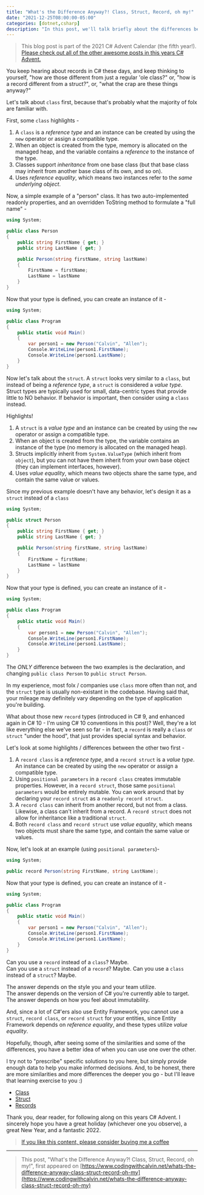 ```yaml
---
title: "What's the Difference Anyway?! Class, Struct, Record, oh my!"
date: "2021-12-25T08:00:00-05:00"
categories: [dotnet,csharp]
description: "In this post, we'll talk briefly about the differences between a class, struct, and a record in C#."
---
```


> This blog post is part of the 2021 C# Advent Calendar (the fifth year!). [Please check out all of the other awesome posts in this years C# Advent.](https://www.csadvent.christmas/)

You keep hearing about records in C# these days, and keep thinking to yourself, "how are those different from just a regular 'ole class?" or, "how is a record different from a struct?", or, "what the crap are these things anyway?"

Let's talk about `class` first, because that's probably what the majority of folx are familiar with.

First, some `class` highlights -

1. A `class` is a _reference type_ and an instance can be created by using the `new` operator or assign a compatible type.
2. When an object is created from the type, memory is allocated on the managed heap, and the variable contains a _reference_ to the instance of the type.
3. Classes support _inheritance_ from one base class (but that base class may inherit from another base class of its own, and so on).
4. Uses _reference equality_, which means two instances refer to the _same underlying object_.

Now, a simple example of a "person" class.  It has two auto-implemented readonly properties, and an overridden ToString method to formulate a "full name" -

```csharp
using System;

public class Person
{
    public string FirstName { get; }
    public string LastName { get; }

    public Person(string firstName, string lastName)
    {
        FirstName = firstName;
        LastName = lastName
    }
}
```

Now that your type is defined, you can create an instance of it -

```csharp
using System;

public class Program
{
    public static void Main()
    {
        var person1 = new Person("Calvin", "Allen");
        Console.WriteLine(person1.FirstName);
        Console.WriteLine(person1.LastName);
    }
}
```

Now let's talk about the `struct`.  A `struct` looks very similar to a `class`, but instead of being a _reference type_, a `struct` is considered a _value type_.  Struct types are typically used for small, data-centric types that provide little to NO behavior.  If behavior is important, then consider using a `class` instead.

Highlights!

1. A `struct` is a _value type_ and an instance can be created by using the `new` operator or assign a compatible type.
2. When an object is created from the type, the variable contains an instance of the type (no memory is allocated on the managed heap).
3. Structs implicitly inherit from `System.ValueType` (which inherit from `object`), but you can not have them inherit from your own base object (they can implement interfaces, however).
4. Uses _value equality_, which means two objects share the same type, and contain the same value or values.

Since my previous example doesn't have any behavior, let's design it as a `struct` instead of a `class`

```csharp
using System;

public struct Person
{
    public string FirstName { get; }
    public string LastName { get; }

    public Person(string firstName, string lastName)
    {
        FirstName = firstName;
        LastName = lastName
    }
}
```

Now that your type is defined, you can create an instance of it -

```csharp
using System;

public class Program
{
    public static void Main()
    {
        var person1 = new Person("Calvin", "Allen");
        Console.WriteLine(person1.FirstName);
        Console.WriteLine(person1.LastName);
    }
}
```

The *ONLY* difference between the two examples is the declaration, and changing `public class Person` to `public struct Person`.  

In my experience, most folx / companies use `class` more often than not, and the `struct` type is usually non-existant in the codebase.  Having said that, your mileage may definitely vary depending on the type of application you're building.

What about those new `record` types (introduced in C# 9, and enhanced again in C# 10 - I'm using C# 10 conventions in this post)?  Well, they're a lot like everything else we've seen so far - in fact, a `record` is really a `class` or `struct` "under the hood", that just provides special syntax and behavior.

Let's look at some highlights / differences between the other two first -

1. A `record class` is a _reference type_, and a `record struct` is a _value type_. An instance can be created by using the `new` operator or assign a compatible type.
2. Using `positional parameters` in a `record class` creates immutable properties.  However, in a `record struct`, those same `positional parameters` would be entirely mutable.  You can work around that by declaring your `record struct` as a `readonly record struct`.
3. A `record class` can inherit from another record, but not from a class.  Likewise, a class can't inherit from a record.  A `record struct` does not allow for inheritance like a traditional `struct`.
4. Both `record class` and `record struct` use _value equality_, which means two objects must share the same type, and contain the same value or values.

Now, let's look at an example (using `positional parameters`)-

```csharp
using System;

public record Person(string FirstName, string LastName);
```

Now that your type is defined, you can create an instance of it -

```csharp
using System;

public class Program
{
    public static void Main()
    {
        var person1 = new Person("Calvin", "Allen");
        Console.WriteLine(person1.FirstName);
        Console.WriteLine(person1.LastName);
    }
}
```

Can you use a `record` instead of a `class`?  Maybe.  
Can you use a `struct` instead of a `record`? Maybe.
Can you use a `class` instead of a `struct`? Maybe.

The answer depends on the style you and your team utilize.  
The answer depends on the version of C# you're currently able to target.  
The answer depends on how you feel about immutability.

And, since a lot of C#'ers also use Entity Framework, you cannot use a `struct`, `record class`, or `record struct` for your entities, since Entity Framework depends on _reference equality_, and these types utilize _value equality_.

Hopefully, though, after seeing some of the similarities and some of the differences, you have a better idea of when you can use one over the other.

I try not to "prescribe" specific solutions to you here, but simply provide enough data to help you make informed decisions.  And, to be honest, there are more similarities and more differences the deeper you go - but I'll leave that learning exercise to you :)

* [Class](https://docs.microsoft.com/en-us/dotnet/csharp/language-reference/keywords/class)
* [Struct](https://docs.microsoft.com/en-us/dotnet/csharp/language-reference/builtin-types/struct)
* [Records](https://docs.microsoft.com/en-us/dotnet/csharp/language-reference/builtin-types/record)

Thank you, dear reader, for following along on this years C# Advent.  I sincerely hope you have a great holiday (whichever one you observe), a great New Year, and a fantastic 2022.

> [If you like this content, please consider buying me a coffee](https://www.buymeacoffee.com/calvinallen)

---

>This post, "What's the Difference Anyway?! Class, Struct, Record, oh my!", first appeared on [https://www.codingwithcalvin.net/whats-the-difference-anyway-class-struct-record-oh-my](https://www.codingwithcalvin.net/whats-the-difference-anyway-class-struct-record-oh-my)

